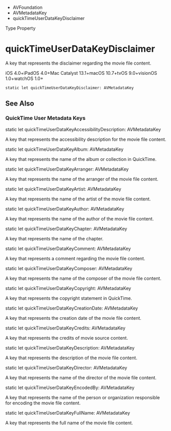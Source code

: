 

- AVFoundation
- AVMetadataKey
-  quickTimeUserDataKeyDisclaimer 

Type Property

# quickTimeUserDataKeyDisclaimer

A key that represents the disclaimer regarding the movie file content.

iOS 4.0+iPadOS 4.0+Mac Catalyst 13.1+macOS 10.7+tvOS 9.0+visionOS 1.0+watchOS 1.0+

``` source
static let quickTimeUserDataKeyDisclaimer: AVMetadataKey
```

## See Also

### QuickTime User Metadata Keys

static let quickTimeUserDataKeyAccessibilityDescription: AVMetadataKey

A key that represents the accessibility description for the movie file content.

static let quickTimeUserDataKeyAlbum: AVMetadataKey

A key that represents the name of the album or collection in QuickTime.

static let quickTimeUserDataKeyArranger: AVMetadataKey

A key that represents the name of the arranger of the movie file content.

static let quickTimeUserDataKeyArtist: AVMetadataKey

A key that represents the name of the artist of the movie file content.

static let quickTimeUserDataKeyAuthor: AVMetadataKey

A key that represents the name of the author of the movie file content.

static let quickTimeUserDataKeyChapter: AVMetadataKey

A key that represents the name of the chapter.

static let quickTimeUserDataKeyComment: AVMetadataKey

A key that represents a comment regarding the movie file content.

static let quickTimeUserDataKeyComposer: AVMetadataKey

A key that represents the name of the composer of the movie file content.

static let quickTimeUserDataKeyCopyright: AVMetadataKey

A key that represents the copyright statement in QuickTime.

static let quickTimeUserDataKeyCreationDate: AVMetadataKey

A key that represents the creation date of the movie file content.

static let quickTimeUserDataKeyCredits: AVMetadataKey

A key that represents the credits of movie source content.

static let quickTimeUserDataKeyDescription: AVMetadataKey

A key that represents the description of the movie file content.

static let quickTimeUserDataKeyDirector: AVMetadataKey

A key that represents the name of the director of the movie file content.

static let quickTimeUserDataKeyEncodedBy: AVMetadataKey

A key that represents the name of the person or organization responsible for encoding the movie file content.

static let quickTimeUserDataKeyFullName: AVMetadataKey

A key that represents the full name of the movie file content.


